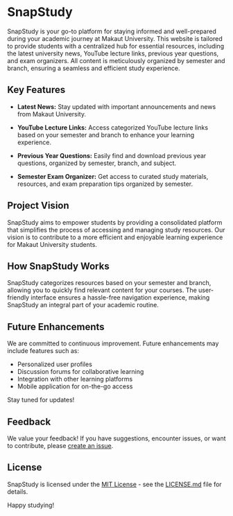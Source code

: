 # SnapStudy

SnapStudy is your go-to platform for staying informed and well-prepared during your academic journey at Makaut University. This website is tailored to provide students with a centralized hub for essential resources, including the latest university news, YouTube lecture links, previous year questions, and exam organizers. All content is meticulously organized by semester and branch, ensuring a seamless and efficient study experience.

## Key Features

- **Latest News:** Stay updated with important announcements and news from Makaut University.

- **YouTube Lecture Links:** Access categorized YouTube lecture links based on your semester and branch to enhance your learning experience.

- **Previous Year Questions:** Easily find and download previous year questions, organized by semester, branch, and subject.

- **Semester Exam Organizer:** Get access to curated study materials, resources, and exam preparation tips organized by semester.

## Project Vision

SnapStudy aims to empower students by providing a consolidated platform that simplifies the process of accessing and managing study resources. Our vision is to contribute to a more efficient and enjoyable learning experience for Makaut University students.

## How SnapStudy Works

SnapStudy categorizes resources based on your semester and branch, allowing you to quickly find relevant content for your courses. The user-friendly interface ensures a hassle-free navigation experience, making SnapStudy an integral part of your academic routine.

## Future Enhancements

We are committed to continuous improvement. Future enhancements may include features such as:

- Personalized user profiles
- Discussion forums for collaborative learning
- Integration with other learning platforms
- Mobile application for on-the-go access

Stay tuned for updates!

## Feedback

We value your feedback! If you have suggestions, encounter issues, or want to contribute, please [create an issue](https://github.com/suman-maji/snap-study/issues).

## License

SnapStudy is licensed under the [MIT License](LICENSE.md) - see the [LICENSE.md](LICENSE.md) file for details.

Happy studying!
